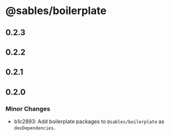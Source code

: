 # @sables/boilerplate

## 0.2.3

## 0.2.2

## 0.2.1

## 0.2.0

### Minor Changes

- b1c2893: Add boilerplate packages to `@sables/boilerplate` as `devDependencies`.
